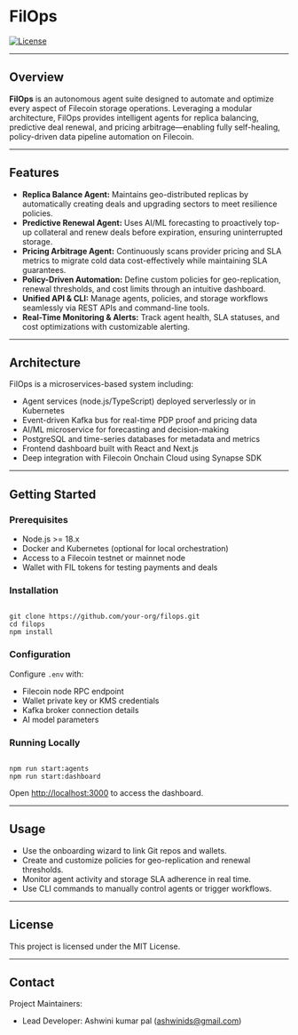 # FilOps

[![License](https://img.shields.io/badge/license-MIT-blue.svg)](LICENSE)

---

## Overview

**FilOps** is an autonomous agent suite designed to automate and optimize every aspect of Filecoin storage operations. Leveraging a modular architecture, FilOps provides intelligent agents for replica balancing, predictive deal renewal, and pricing arbitrage—enabling fully self-healing, policy-driven data pipeline automation on Filecoin.

---

## Features

- **Replica Balance Agent:** Maintains geo-distributed replicas by automatically creating deals and upgrading sectors to meet resilience policies.
- **Predictive Renewal Agent:** Uses AI/ML forecasting to proactively top-up collateral and renew deals before expiration, ensuring uninterrupted storage.
- **Pricing Arbitrage Agent:** Continuously scans provider pricing and SLA metrics to migrate cold data cost-effectively while maintaining SLA guarantees.
- **Policy-Driven Automation:** Define custom policies for geo-replication, renewal thresholds, and cost limits through an intuitive dashboard.
- **Unified API & CLI:** Manage agents, policies, and storage workflows seamlessly via REST APIs and command-line tools.
- **Real-Time Monitoring & Alerts:** Track agent health, SLA statuses, and cost optimizations with customizable alerting.

---

## Architecture

FilOps is a microservices-based system including:
- Agent services (node.js/TypeScript) deployed serverlessly or in Kubernetes
- Event-driven Kafka bus for real-time PDP proof and pricing data
- AI/ML microservice for forecasting and decision-making
- PostgreSQL and time-series databases for metadata and metrics
- Frontend dashboard built with React and Next.js
- Deep integration with Filecoin Onchain Cloud using Synapse SDK

---

## Getting Started

### Prerequisites

- Node.js >= 18.x
- Docker and Kubernetes (optional for local orchestration)
- Access to a Filecoin testnet or mainnet node
- Wallet with FIL tokens for testing payments and deals

### Installation

```

git clone https://github.com/your-org/filops.git
cd filops
npm install

```

### Configuration

Configure `.env` with:
- Filecoin node RPC endpoint
- Wallet private key or KMS credentials
- Kafka broker connection details
- AI model parameters

### Running Locally

```

npm run start:agents
npm run start:dashboard

```

Open [http://localhost:3000](http://localhost:3000) to access the dashboard.

---

## Usage

- Use the onboarding wizard to link Git repos and wallets.
- Create and customize policies for geo-replication and renewal thresholds.
- Monitor agent activity and storage SLA adherence in real time.
- Use CLI commands to manually control agents or trigger workflows.

---



## License

This project is licensed under the MIT License.

---

## Contact

Project Maintainers:
- Lead Developer: Ashwini kumar pal (ashwinids@gmail.com)



```

